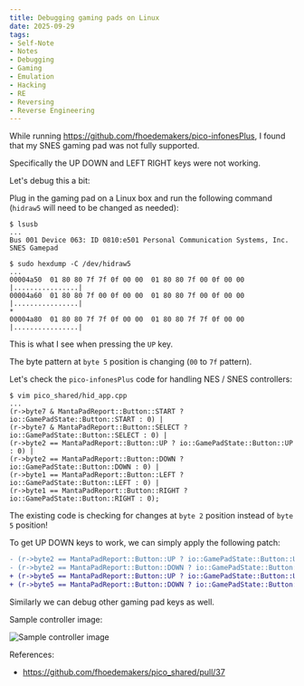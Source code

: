 ```yaml
---
title: Debugging gaming pads on Linux
date: 2025-09-29
tags:
- Self-Note
- Notes
- Debugging
- Gaming
- Emulation
- Hacking
- RE
- Reversing
- Reverse Engineering
---
```


While running https://github.com/fhoedemakers/pico-infonesPlus, I found that my SNES gaming pad was not fully supported.

Specifically the UP DOWN and LEFT RIGHT keys were not working.

Let's debug this a bit:

Plug in the gaming pad on a Linux box and run the following command (`hidraw5` will need to be changed as needed):

```
$ lsusb
...
Bus 001 Device 063: ID 0810:e501 Personal Communication Systems, Inc. SNES Gamepad
```

```
$ sudo hexdump -C /dev/hidraw5
...
00004a50  01 80 80 7f 7f 0f 00 00  01 80 80 7f 00 0f 00 00  |................|
00004a60  01 80 80 7f 00 0f 00 00  01 80 80 7f 00 0f 00 00  |................|
*
00004a80  01 80 80 7f 7f 0f 00 00  01 80 80 7f 7f 0f 00 00  |................|
```

This is what I see when pressing the `UP` key.

The byte pattern at `byte 5` position is changing (`00` to `7f` pattern).

Let's check the `pico-infonesPlus` code for handling NES / SNES controllers:

```
$ vim pico_shared/hid_app.cpp
...
(r->byte7 & MantaPadReport::Button::START ? io::GamePadState::Button::START : 0) |
(r->byte7 & MantaPadReport::Button::SELECT ? io::GamePadState::Button::SELECT : 0) |
(r->byte2 == MantaPadReport::Button::UP ? io::GamePadState::Button::UP : 0) |
(r->byte2 == MantaPadReport::Button::DOWN ? io::GamePadState::Button::DOWN : 0) |
(r->byte1 == MantaPadReport::Button::LEFT ? io::GamePadState::Button::LEFT : 0) |
(r->byte1 == MantaPadReport::Button::RIGHT ? io::GamePadState::Button::RIGHT : 0);
```

The existing code is checking for changes at `byte 2` position instead of `byte 5` position!

To get UP DOWN keys to work, we can simply apply the following patch:

```diff
- (r->byte2 == MantaPadReport::Button::UP ? io::GamePadState::Button::UP : 0) |
- (r->byte2 == MantaPadReport::Button::DOWN ? io::GamePadState::Button::DOWN : 0) |
+ (r->byte5 == MantaPadReport::Button::UP ? io::GamePadState::Button::UP : 0) |
+ (r->byte5 == MantaPadReport::Button::DOWN ? io::GamePadState::Button::DOWN : 0) |
```

Similarly we can debug other gaming pad keys as well.

Sample controller image:

![Sample controller image](/images/SNES-Pad.jpg)

References:

- https://github.com/fhoedemakers/pico_shared/pull/37
